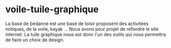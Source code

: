 # voile-tuile-graphique

La base de bedanne est une base de loisir proposent des activitées notiques, de la voile, kayak ... Nous avons pour projet de refondre le site internet. La tuile graphique nous est donc l'un des outils qui nous permettra de faire un choix de design. 
